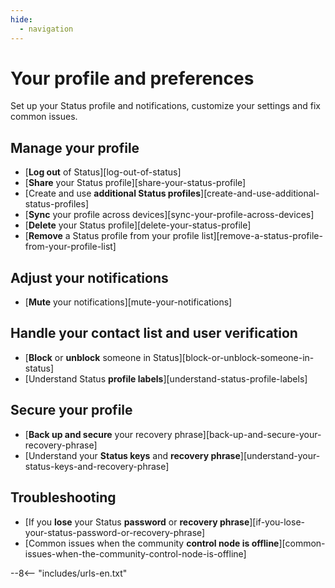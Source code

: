 ```yaml
---
hide:
  - navigation
---
```


# Your profile and preferences

Set up your Status profile and notifications, customize your settings and fix common issues.

## Manage your profile

- [**Log out** of Status][log-out-of-status]
- [**Share** your Status profile][share-your-status-profile]
- [Create and use **additional Status profiles**][create-and-use-additional-status-profiles]
- [**Sync** your profile across devices][sync-your-profile-across-devices]
- [**Delete** your Status profile][delete-your-status-profile]
- [**Remove** a Status profile from your profile list][remove-a-status-profile-from-your-profile-list]

## Adjust your notifications

- [**Mute** your notifications][mute-your-notifications]

## Handle your contact list and user verification

- [**Block** or **unblock** someone in Status][block-or-unblock-someone-in-status]
- [Understand Status **profile labels**][understand-status-profile-labels]

## Secure your profile

- [**Back up and secure** your recovery phrase][back-up-and-secure-your-recovery-phrase]
- [Understand your **Status keys** and **recovery phrase**][understand-your-status-keys-and-recovery-phrase]

## Troubleshooting

- [If you **lose** your Status **password** or **recovery phrase**][if-you-lose-your-status-password-or-recovery-phrase]
- [Common issues when the community **control node is offline**][common-issues-when-the-community-control-node-is-offline]

--8<-- "includes/urls-en.txt"
